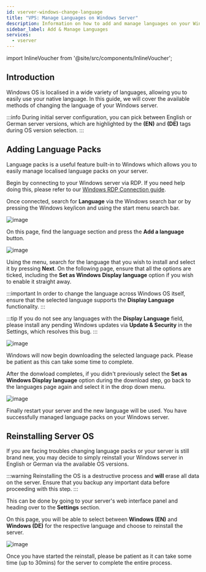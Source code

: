 ```yaml
---
id: vserver-windows-change-language
title: "VPS: Manage Languages on Windows Server"
description: Information on how to add and manage languages on your Windows VPS from ZAP-Hosting - ZAP-Hosting.com documentation
sidebar_label: Add & Manage Languages
services:
  - vserver
---
```


import InlineVoucher from '@site/src/components/InlineVoucher';

## Introduction

Windows OS is localised in a wide variety of languages, allowing you to easily use your native language. In this guide, we will cover the available methods of changing the language of your Windows server.

:::info
During initial server configuration, you can pick between English or German server versions, which are highlighted by the **(EN)** and **(DE)** tags during OS version selection.
:::

<InlineVoucher />

## Adding Language Packs

Language packs is a useful feature built-in to Windows which allows you to easily manage localised language packs on your server.

Begin by connecting to your Windows server via RDP. If you need help doing this, please refer to our [Windows RDP Connection guide](vserver-windows-userdp.md).

Once connected, search for **Language** via the Windows search bar or by pressing the Windows key/icon and using the start menu search bar.

![image](https://screensaver01.zap-hosting.com/index.php/s/iwnxdwsYHPy9AMP/preview)

On this page, find the language section and press the **Add a language** button. 

![image](https://screensaver01.zap-hosting.com/index.php/s/EJxNz66LPBDiE9J/preview)

Using the menu, search for the language that you wish to install and select it by pressing **Next**. On the following page, ensure that all the options are ticked, including the **Set as Windows Display language** option if you wish to enable it straight away.

:::important
In order to change the language across Windows OS itself, ensure that the selected language supports the **Display Language** functionality.
:::

:::tip
If you do not see any languages with the **Display Language** field, please install any pending Windows updates via **Update & Security** in the Settings, which resolves this bug.
:::

![image](https://screensaver01.zap-hosting.com/index.php/s/ZENz49zaSmkLNER/preview)

Windows will now begin downloading the selected language pack. Please be patient as this can take some time to complete.

After the donwload completes, if you didn't previously select the **Set as Windows Display language** option during the download step, go back to the languages page again and select it in the drop down menu.

![image](https://screensaver01.zap-hosting.com/index.php/s/Ee3rMKzXTidr9Jk/preview)

Finally restart your server and the new language will be used. You have successfully managed language packs on your Windows server.

## Reinstalling Server OS

If you are facing troubles changing language packs or your server is still brand new, you may decide to simply reinstall your Windows server in English or German via the available OS versions.

:::warning
Reinstalling the OS is a destructive process and **will** erase all data on the server. Ensure that you backup any important data before proceeding with this step.
:::

This can be done by going to your server's web interface panel and heading over to the **Settings** section.

On this page, you will be able to select between **Windows (EN)** and **Windows (DE)** for the respective language and choose to reinstall the server.

![image](https://screensaver01.zap-hosting.com/index.php/s/gxw8pKDr8sBBTHQ/preview)

Once you have started the reinstall, please be patient as it can take some time (up to 30mins) for the server to complete the entire process.